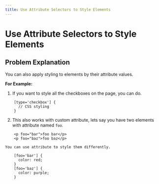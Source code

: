 ```yaml
---
title: Use Attribute Selectors to Style Elements
---
```

# Use Attribute Selectors to Style Elements

## Problem Explanation
You can also apply styling to elements by their attribute values.

**For Example:**

1. If you want to style all the checkboxes on the page, you can do.
```
    [type='checkbox'] {
      // CSS styling
    }
```
2. This also works with custom attribute, lets say you have two elements with attribute named `foo`.
```
    <p foo="bar">foo bar</p>
    <p foo="baz">foo baz</p>
```
    You can use attribute to style them differently.
```
    [foo='bar'] {
      color: red;
    }
    [foo='baz'] {
      color: purple;
    }
```
